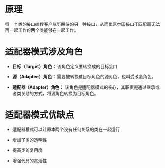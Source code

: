 # 原理
 将一个类的接口编程客户端所期待的另一种接口，从而使原本因接口不匹配而无法再一起工作的两个类能够在一起工作。
 
# 适配器模式涉及角色

* **目标（Target）角色：**
该角色定义要转换成的目标接口

* **源（Adaptee）角色：**
需要被转换成目标角色的源角色，也叫受改造角色。

* **适配器（Adapter）角色：**
该角色是适配器模式的核心，其职责是通过继承或者类关联的方式，将源角色转换为目标角色。

# 适配器模式优缺点

* 适配器模式可以让原本两个没有任何关系的类在一起运行

* 增加了类的透明性

* 提高类的复用度

* 增强代码的灵活性